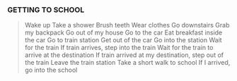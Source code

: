 ### GETTING TO SCHOOL
> Wake up
> Take a shower
> Brush teeth
> Wear clothes
> Go downstairs
> Grab my backpack
> Go out of my house
> Go to the car
> Eat breakfast inside the car
> Go to train station
> Get out of the car
> Go into the station
> Wait for the train
> If train arrives, step into the train
> Wait for the train to arrive at the destination
> If train arrived at my destination, step out of the train
> Leave the train station
> Take a short walk to school
> If I arrived, go into the school
